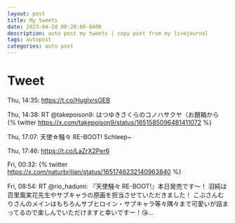 ```yaml
---
layout: post
title: My tweets
date: 2023-04-28 00:20:00-0400
description: auto post my tweets | copy post from my livejournal
tags: autopost
categories: auto post
---
```


# Tweet

Thu, 14:35:
https://t.co/HugIxrsGEB

Thu, 14:38: 
RT @takepoison9: はつゆきさくらのコノハサクヤ（お題箱から
{% twitter https://x.com/takepoison9/status/1651585096481411072 %}

Thu, 17:07:
天使☆騒々 RE-BOOT! Schleep~

Thu, 17:46:
https://t.co/LaZrX2Per6

Fri, 00:32:
{% twitter https://x.com/naturbrilian/status/1651746232140963840 %}

Fri, 08:54:
RT @rio_hadumi: 『天使騒々 RE-BOOT!』本日発売です～！ 羽純は百里風実花先生やサブキャラの原画を担当させていただきました！ こぶさんむりさんのメインはもちろんサブヒロイン・サブキャラ等々隅々まで可愛いが詰まってるので楽しんでいただけますと幸いですー！😘…

